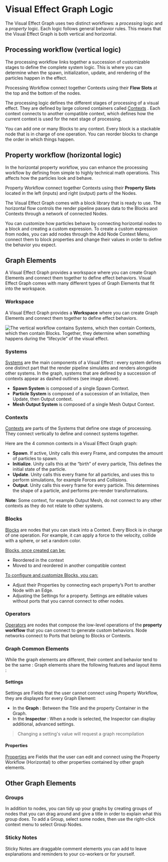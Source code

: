 # Visual Effect Graph Logic

The Visual Effect Graph uses two distinct workflows: a _processing_ logic and a _property_ logic. Each logic follows general behavior rules. This means that the Visual Effect Graph is both vertical and horizontal. 
## Processing workflow (vertical logic)
The processing workflow links together a succession of customizable stages to define the complete system logic. This is where you can determine when the spawn, initialization, update, and rendering of the particles happen in the effect.

Processing Workflow connect together Contexts using their **Flow Slots** at the top and the bottom of the nodes.

The processing logic defines the different stages of processing of a visual effect. They are defined by large colored containers called [Contexts](Contexts.md) . Each context connects to another compatible context, which defines how the current context is used for the next stage of processing.

You can add one or many Blocks to any context. Every block is a stackable node that is in charge of one operation. You can reorder blocks to change the order in which things happen. 
## Property workflow (horizontal logic)
In the horizontal property workflow, you can enhance the processing workflow by defining from simple to highly technical math operations. This affects how the particles look and behave.

Property Workflow connect together Contexts using their **Property Slots** located in the left (inputs) and right (output) parts of the Nodes.

The Visual Effect Graph comes with a block library that is ready to use. The horizontal flow controls the render pipeline passes data to the Blocks and Contexts through a network of connected Nodes.

You can customize how particles behave by connecting horizontal nodes to a block and creating a custom expression. 
To create a custom expression from nodes, you can add nodes through the Add Node Context Menu, connect them to block properties and change their values in order to define the behavior you expect.

## Graph Elements

A Visual Effect Graph provides a workspace where you can create Graph Elements and connect them together to define effect behaviors. Visual Effect Graph comes with many different types of Graph Elements that fit into the workspace.

### Workspace

A Visual Effect Graph provides a **Workspace** where you can create Graph Elements and connect them together to define effect behaviors.

![The vertical workflow contains Systems, which then contain Contexts, which then contain Blocks. Together, they determine when something happens during the “lifecycle” of the visual effect.](Images/SystemVisual.png)

### Systems

[Systems](Systems.md) are the main components of a Visual Effect : every system defines one distinct part that the render pipeline simulates and renders alongside other systems. In the graph, systems that are defined by a succession of contexts appear as dashed outlines (see image above).

* **Spawn System** is composed of a single Spawn Context.
* **Particle System** is composed of a succession of an Initialize, then Update, then Output context. 
* **Mesh Output System** is composed of a single Mesh Output Context.

### Contexts
[Contexts](Contexts.md) are parts of the Systems that define one stage of processing. They connect vertically to define and connect systems together.

Here are the 4 common contexts in a Visual Effect Graph graph:

* **Spawn**. If active, Unity calls this every Frame, and computes the amount of particles to spawn.
* **Initialize**. Unity calls this at the “birth” of every particle, This defines the initial state of the particle. 
* **Update**. Unity calls this every frame for all particles, and uses this to perform simulations, for example Forces and Collisions.  
* **Output**. Unity calls this every frame for every particle. This determines the shape of a particle, and performs pre-render transformations.

**Note:** Some context, for example Output Mesh, do not connect to any other contexts as they do not relate to other systems.

### Blocks
[Blocks](Blocks.md) are nodes that you can stack into a Context. Every Block is in charge of one operation. For example, it can apply a force to the velocity, collide with a sphere, or set a random color.

<u>Blocks, once created can be:</u>

* Reordered in the context
* Moved to and reordered in another compatible context

<u>To configure and customize Blocks, you can:</u>


* Adjust their Properties by connecting each property’s Port to another Node with an Edge. 
* Adjusting the Settings for a property. Settings are editable values without ports that you cannot connect to other nodes.
### Operators
[Operators](Operators.md) are nodes that compose the low-level operations of the **property workflow** that you can connect to generate custom behaviors. Node networks connect to Ports that belong to Blocks or Contexts.

### Graph Common Elements

While the graph elements are different, their content and behavior tend to be the same : Graph elements share the following features and layout items :

#### Settings

Settings are Fields that the user cannot connect using Property Workflow,  they are displayed for every Graph Element:

* In the **Graph** : Between the Title and the property Container in the Graph.
* In the **Inspector** : When a node is selected, the Inspector can display additional, advanced settings.

> Changing a setting's value will request a graph recompilation

#### Properties

[Properties](Properties.md) are Fields that the user can edit and connect using the Property Workflow (Horizontal) to other properties contained by other graph elements.

## Other Graph Elements

### Groups 

In addition to nodes, you can tidy up your graphs by creating groups of nodes that you can drag around and give a title in order to explain what this group does. To add a Group, select some nodes, then use the right-click context menu to select Group Nodes.

### Sticky Notes

Sticky Notes are draggable comment elements you can add to leave explanations and reminders to your co-workers or for yourself.